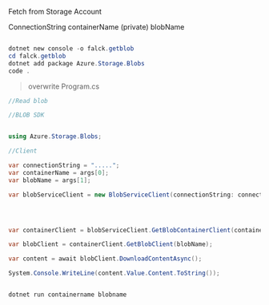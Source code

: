 Fetch from Storage Account

 ConnectionString
 containerName (private)
 blobName 


```powershell

dotnet new console -o falck.getblob
cd falck.getblob
dotnet add package Azure.Storage.Blobs
code .

```

> overwrite Program.cs

```csharp
//Read blob

//BLOB SDK


using Azure.Storage.Blobs;

//Client

var connectionString = ".....";
var containerName = args[0];
var blobName = args[1];

var blobServiceClient = new BlobServiceClient(connectionString: connectionString);




var containerClient = blobServiceClient.GetBlobContainerClient(containerName);

var blobClient = containerClient.GetBlobClient(blobName);

var content = await blobClient.DownloadContentAsync();

System.Console.WriteLine(content.Value.Content.ToString());

```

```powershell

dotnet run containername blobname

```